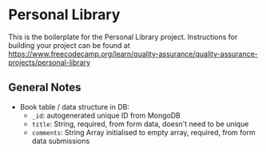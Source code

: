 # Personal Library

This is the boilerplate for the Personal Library project. Instructions for building your project can be found at https://www.freecodecamp.org/learn/quality-assurance/quality-assurance-projects/personal-library

## General Notes

- Book table / data structure in DB:
    - `_id`: autogenerated unique ID from MongoDB
    - `title`: String, required, from form data, doesn't need to be unique
    - `comments`: String Array initialised to empty array, required, from form data submissions
